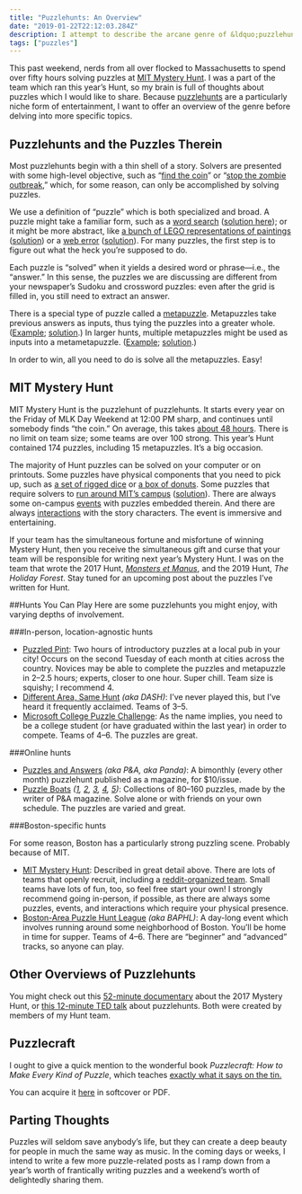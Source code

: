 ```yaml
---
title: "Puzzlehunts: An Overview"
date: "2019-01-22T22:12:03.284Z"
description: I attempt to describe the arcane genre of &ldquo;puzzlehunts.&rdquo;
tags: ["puzzles"]
---
```

This past weekend, nerds from all over flocked to Massachusetts to spend over fifty hours solving puzzles at [MIT Mystery Hunt](http://www.mit.edu/~puzzle/). I was a part of the team which ran this year’s Hunt, so my brain is full of thoughts about puzzles which I would like to share. Because [puzzlehunts](https://en.wikipedia.org/wiki/Puzzlehunt) are a particularly niche form of entertainment, I want to offer an overview of the genre before delving into more specific topics.

## Puzzlehunts and the Puzzles Therein
Most puzzlehunts begin with a thin shell of a story. Solvers are presented with some high-level objective, such as “[find the coin](http://www.mit.edu/~puzzle/coingallery.html)” or “[stop the zombie outbreak](http://www.baphl.org/8/),” which, for some reason, can only be accomplished by solving puzzles.

We use a definition of “puzzle” which is both specialized and broad. A puzzle might take a familiar form, such as a [word search](http://www.baphl.org/18/pdfs/Heat_Heavenly%20Bodies_%20(V).pdf) ([solution here](http://www.baphl.org/18/pdfs/Heat_Heavenly%20Bodies_%20(solution).pdf)); or it might be more abstract, like [a bunch of LEGO representations of paintings](http://web.mit.edu/puzzle/www/2017/puzzle/master_pieces.html) ([solution](http://web.mit.edu/puzzle/www/2017/solution/master_pieces.html)) or a [web error](https://www.collegepuzzlechallenge.com/Puzzles/ViewPuzzle.ashx?id=52) ([solution](https://www.collegepuzzlechallenge.com/Puzzles/ViewPuzzle.ashx?id=52&view=solution)). For many puzzles, the first step is to figure out what the heck you’re supposed to do.

Each puzzle is “solved” when it yields a desired word or phrase—i.e., the “answer.” In this sense, the puzzles we are discussing are different from your newspaper’s Sudoku and crossword puzzles: even after the grid is filled in, you still need to extract an answer.

There is a special type of puzzle called a [metapuzzle](https://en.wikipedia.org/wiki/Metapuzzle). Metapuzzles take previous answers as inputs, thus tying the puzzles into a greater whole. ([Example](http://web.mit.edu/puzzle/www/2017/round/bridge.html); [solution](http://web.mit.edu/puzzle/www/2017/solution/bridge.html).) In larger hunts, multiple metapuzzles might be used as inputs into a metametapuzzle. ([Example](http://web.mit.edu/puzzle/www/2015/puzzle/atlantis_meta_meta/); [solution](http://web.mit.edu/puzzle/www/2015/puzzle/atlantis_meta_meta/solution/).)

In order to win, all you need to do is solve all the metapuzzles. Easy!

## MIT Mystery Hunt
MIT Mystery Hunt is the puzzlehunt of puzzlehunts. It starts every year on the Friday of MLK Day Weekend at 12:00 PM sharp, and continues until somebody finds “the coin.” On average, this takes [about 48 hours](https://twitter.com/ckingsc/status/1085691231814979584). There is no limit on team size; some teams are over 100 strong. This year’s Hunt contained 174 puzzles, including 15 metapuzzles. It’s a big occasion.

The majority of Hunt puzzles can be solved on your computer or on printouts. Some puzzles have physical components that you need to pick up, such as [a set of rigged dice](http://web.mit.edu/puzzle/www/2015/puzzle/game/solution/) or [a box of donuts](http://web.mit.edu/puzzle/www/2019/solution/funkin.html). Some puzzles that require solvers to [run around MIT’s campus](http://web.mit.edu/puzzle/www/2016/puzzle/follow_the_pipes/) ([solution](http://web.mit.edu/puzzle/www/2016/puzzle/follow_the_pipes/solution/)). There are always some on-campus [events](http://web.mit.edu/puzzle/www/2017/handbook.html#event-rules) with puzzles embedded therein. And there are always [interactions](https://www.youtube.com/watch?v=z7XeFL3jV_A) with the story characters. The event is immersive and entertaining.

If your team has the simultaneous fortune and misfortune of winning Mystery Hunt, then you receive the simultaneous gift and curse that your team will be responsible for writing next year’s Mystery Hunt. I was on the team that wrote the 2017 Hunt, [*Monsters et Manus*](http://web.mit.edu/puzzle/www/2017/), and the 2019 Hunt, *The Holiday Forest*. Stay tuned for an upcoming post about the puzzles I’ve written for Hunt.

##Hunts You Can Play
Here are some puzzlehunts you might enjoy, with varying depths of involvement.

###In-person, location-agnostic hunts

* [Puzzled Pint](http://www.puzzledpint.com/): Two hours of introductory puzzles at a local pub in your city! Occurs on the second Tuesday of each month at cities across the country. Novices may be able to complete the puzzles and metapuzzle in 2–2.5 hours; experts, closer to one hour. Super chill. Team size is squishy; I recommend 4.
* [Different Area, Same Hunt](http://playdash.org/) *(aka DASH)*: I’ve never played this, but I’ve heard it frequently acclaimed. Teams of 3–5.
* [Microsoft College Puzzle Challenge](https://www.collegepuzzlechallenge.com/): As the name implies, you need to be a college student (or have graduated within the last year) in order to compete. Teams of 4–6. The puzzles are great.

###Online hunts

* [Puzzles and Answers](http://pandamagazine.com/) *(aka P&A, aka Panda)*: A bimonthly (every other month) puzzlehunt published as a magazine, for $10/issue.
* [Puzzle Boats](http://pandamagazine.com/island5/) *([1](http://www.pandamagazine.com/island/), [2](http://www.pandamagazine.com/island2/index.php), [3](http://www.pandamagazine.com/island3/index.php), [4](http://www.pandamagazine.com/island4/index.php), [5](http://pandamagazine.com/island5/))*: Collections of 80–160 puzzles, made by the writer of P&A magazine. Solve alone or with friends on your own schedule. The puzzles are varied and great.


###Boston-specific hunts

For some reason, Boston has a particularly strong puzzling scene. Probably because of MIT.

* [MIT Mystery Hunt](http://web.mit.edu/puzzle/www/nexthunt.html): Described in great detail above. There are lots of teams that openly recruit, including a [reddit-organized team](https://www.reddit.com/r/testsolution). Small teams have lots of fun, too, so feel free start your own! I strongly recommend going in-person, if possible, as there are always some puzzles, events, and interactions which require your physical presence.
* [Boston-Area Puzzle Hunt League](http://www.baphl.org/) *(aka BAPHL)*: A day-long event which involves running around some neighborhood of Boston. You’ll be home in time for supper. Teams of 4–6. There are “beginner” and “advanced” tracks, so anyone can play.

## Other Overviews of Puzzlehunts
You might check out this [52-minute documentary](https://www.youtube.com/watch?v=J8dqmk4YCQk) about the 2017 Mystery Hunt, or [this 12-minute TED talk](https://www.youtube.com/watch?v=v4ly_-IIFCQ) about puzzlehunts. Both were created by members of my Hunt team.

## Puzzlecraft
I ought to give a quick mention to the wonderful book *Puzzlecraft: How to Make Every Kind of Puzzle*, which teaches [exactly what it says on the tin.](https://tvtropes.org/pmwiki/pmwiki.php/Main/ExactlyWhatItSaysOnTheTin)

You can acquire it [here](https://shop.lonesharkgames.com/collections/puzzlecraft) in softcover or PDF.

## Parting Thoughts
Puzzles will seldom save anybody’s life, but they can create a deep beauty for people in much the same way as music. In the coming days or weeks, I intend to write a few more puzzle-related posts as I ramp down from a year’s worth of frantically writing puzzles and a weekend’s worth of delightedly sharing them.
